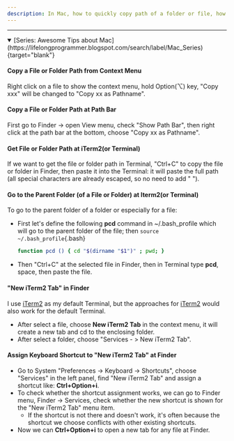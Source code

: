 ```yaml
---
description: In Mac, how to quickly copy path of a folder or file, how to go to a folder of a file in Terminal or iTerm2.
---
```


---

<details open><summary>
[Series: Awesome Tips about Mac](https://lifelongprogrammer.blogspot.com/search/label/Mac_Series){target="blank"}
</summary>
<script src="https://lifelongprogrammer.blogspot.com/feeds/posts/default/-/Mac_Series?orderby=updated&amp;alt=json-in-script&amp;callback=series&amp;max-results=20"></script>
</details>


#### Copy a File or Folder Path from Context Menu
Right click on a file to show the context menu, hold Option(⌥) key, "Copy xxx" will be changed to "Copy xx as Pathname".

#### Copy a File or Folder Path at Path Bar
First go to Finder -> open View menu, check "Show Path Bar", then right click at the path bar at the bottom, choose "Copy xx as Pathname".

#### Get File or Folder Path at iTerm2(or Terminal)
<!-- When we copy a file or folder, and paste it into the Terminal, it will paste the full path (all special characters are already escaped, so no need to add " "). -->

If we want to get the file or folder path in Terminal, "Ctrl+C" to copy the file or folder in Finder, then paste it into the Terminal: it will paste the full path (all special characters are already escaped, so no need to add " ").


<!-- For a folder, "Ctrl+C" in Finder, then type cd then paste in Terminal. (it will pastes the folder path here, and already escape all special characters, so no need to add \"\"). -->

#### Go to the Parent Folder (of a File or Folder) at Iterm2(or Terminal)
To go to the parent folder of a folder or especially for a file:

- First let's define the following **pcd** command in ~/.bash_profile which will go to the parent folder of the file; then `source ~/.bash_profile`{.bash}
  ```bash
  function pcd () { cd "$(dirname "$1")" ; pwd; }
  ```
- Then "Ctrl+C" at the selected file in Finder, then in Terminal type **pcd**, space, then paste the file.


#### "New iTerm2 Tab" in Finder
I use [iTerm2](https://lifelongprogrammer.blogspot.com/2018/06/working-effectively-with-iterm.html) as my default Terminal, but the approaches for [iTerm2](https://lifelongprogrammer.blogspot.com/2018/06/working-effectively-with-iterm.html) would also work for the default Terminal.

- After select a file, choose **New iTerm2 Tab** in the context menu, it will create a new tab and cd to the enclosing folder.
- After select a folder, choose "Services - > New iTerm2 Tab".


#### Assign Keyboard Shortcut to "New iTerm2 Tab" at Finder
- Go to System "Preferences -> Keyboard -> Shortcuts", choose "Services" in the left panel, find "New iTerm2 Tab" and assign a shortcut like: **Ctrl+Option+i**.
- To check whether the shortcut assignment works, we can go to Finder menu, Finder -> Services, check whether the new shortcut is shown for the "New iTerm2 Tab" menu item.
  - If the shortcut is not there and doesn't work, it's often because the shortcut we choose conflicts with other existing shortcuts.
- Now we can **Ctrl+Option+i** to open a new tab for any file at Finder.


<!--
If the shortcut you choose seems not working,
- Disable "New Terminal Tab at Folder", "New Terminal at Folder" and "Folder Actions Setup" at System Preferences -> keyboard -> Shortcuts -> Services tab. (as we don't use the default Terminal any more, and ) -->
